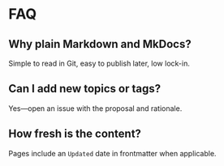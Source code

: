 # FAQ

## Why plain Markdown and MkDocs?
Simple to read in Git, easy to publish later, low lock-in.

## Can I add new topics or tags?
Yes—open an issue with the proposal and rationale.

## How fresh is the content?
Pages include an `Updated` date in frontmatter when applicable.
